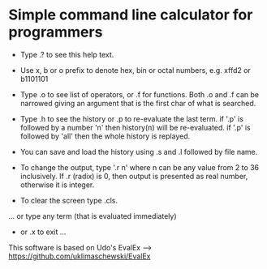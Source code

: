 Simple command line calculator for programmers
==============================================

- Type .? to see this help text.

- Use x, b or o prefix to denote hex, bin or octal numbers, e.g. xffd2 or b1101101

- Type .o to see list of operators, or .f for functions.
Both .o and .f can be narrowed giving an argument that is the first char of what is searched.

- Type .h to see the history or .p to re-evaluate the last term.
if '.p' is followed by a number 'n' then history(n) will be re-evaluated.
if '.p' is followed by 'all' then the whole history is replayed.

- You can save and load the history using .s and .l followed by file name.

- To change the output, type '.r n' where n can be any value from 2 to 36 inclusively.
If .r (radix) is 0, then output is presented as real number, otherwise it is integer.

- To clear the screen type .cls.

... or type any term (that is evaluated immediately) 

- or .x to exit ...

This software is based on Udo's EvalEx --> https://github.com/uklimaschewski/EvalEx

